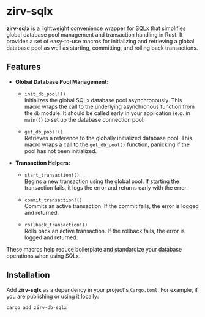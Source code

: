 # zirv-sqlx

**zirv-sqlx** is a lightweight convenience wrapper for [SQLx](https://github.com/launchbadge/sqlx) that simplifies global database pool management and transaction handling in Rust. It provides a set of easy-to-use macros for initializing and retrieving a global database pool as well as starting, committing, and rolling back transactions.

## Features

- **Global Database Pool Management:**
  - `init_db_pool!()`  
    Initializes the global SQLx database pool asynchronously. This macro wraps the call to the underlying asynchronous function from the `db` module. It should be called early in your application (e.g. in `main()`) to set up the database connection pool.

  - `get_db_pool!()`  
    Retrieves a reference to the globally initialized database pool. This macro wraps a call to the `get_db_pool()` function, panicking if the pool has not been initialized.

- **Transaction Helpers:**
  - `start_transaction!()`  
    Begins a new transaction using the global pool. If starting the transaction fails, it logs the error and returns early with the error.
    
  - `commit_transaction!()`  
    Commits an active transaction. If the commit fails, the error is logged and returned.
    
  - `rollback_transaction!()`  
    Rolls back an active transaction. If the rollback fails, the error is logged and returned.

These macros help reduce boilerplate and standardize your database operations when using SQLx.

## Installation

Add **zirv-sqlx** as a dependency in your project's `Cargo.toml`. For example, if you are publishing or using it locally:

```sh
cargo add zirv-db-sqlx
``` 

